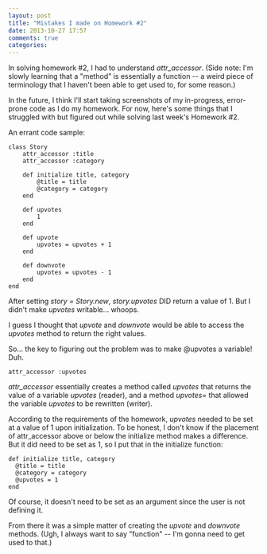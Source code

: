 ```yaml
---
layout: post
title: "Mistakes I made on Homework #2"
date: 2013-10-27 17:57
comments: true
categories: 
---
```

In solving homework #2, I had to understand *attr_accessor*. (Side note: I'm slowly learning that a "method" is essentially a function -- a weird piece of terminology that I haven't been able to get used to, for some reason.)

In the future, I think I'll start taking screenshots of my in-progress, error-prone code as I do my homework. For now, here's some things that I struggled with but figured out while solving last week's Homework #2. 

An errant code sample: 

	class Story
	  	attr_accessor :title
	  	attr_accessor :category
	
		def initialize title, category 
			@title = title
			@category = category
		end
		
		def upvotes
			1
		end
		
		def upvote
			upvotes = upvotes + 1
		end
		
		def downvote
			upvotes = upvotes - 1
		end
	end
	
After setting *story = Story.new*, *story.upvotes* DID return a value of 1. But I didn't make *upvotes* writable… whoops. 

I guess I thought that *upvote* and *downvote* would be able to access the *upvotes* method to return the right values.

So… the key to figuring out the problem was to make @upvotes a variable! Duh.

	attr_accessor :upvotes
	
*attr_accessor* essentially creates a method called *upvotes* that returns the value of a variable *upvotes* (reader), and a method *upvotes=* that allowed the variable *upvotes* to be rewritten (writer).  

According to the requirements of the homework, *upvotes* needed to be set at a value of 1 upon initialization. To be honest, I don't know if the placement of attr_accessor above or below the initialize method makes a difference. But it did need to be set as 1, so I put that in the initialize function: 

	def initialize title, category 
	  @title = title
	  @category = category
	  @upvotes = 1
	end
	
Of course, it doesn't need to be set as an argument since the user is not defining it. 

From there it was a simple matter of creating the *upvote* and *downvote* methods. (Ugh, I always want to say "function" -- I'm gonna need to get used to that.)